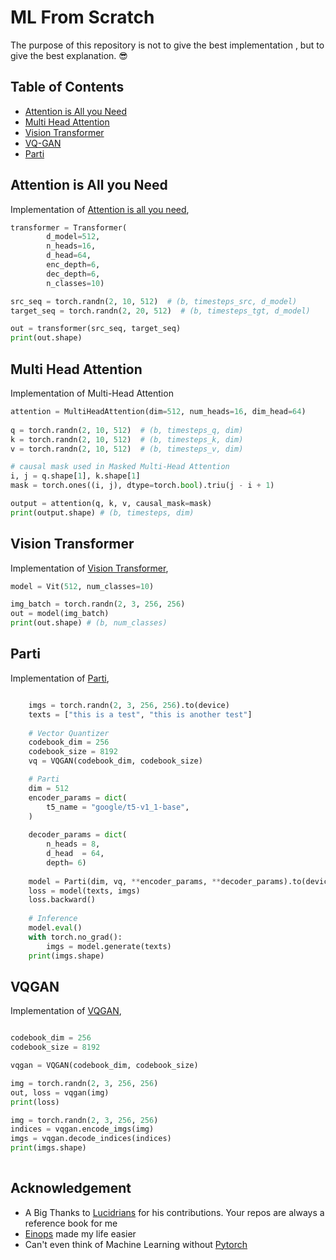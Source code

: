 # ML From Scratch

The purpose of this repository is not to give the best implementation , but to give the best explanation. :sunglasses:




## Table of Contents
  * [Attention is All you Need](#attention-is-all-you-need)
  * [Multi Head Attention](#multi-head-attention)
  * [Vision Transformer](#vision-transformer)
  * [VQ-GAN](#vqgan)
  * [Parti](#parti)


## Attention is All you Need

Implementation of <a href="https://arxiv.org/abs/1706.03762">Attention is all you need</a>,

```python
transformer = Transformer(
        d_model=512,
        n_heads=16,
        d_head=64,
        enc_depth=6,
        dec_depth=6,
        n_classes=10)

src_seq = torch.randn(2, 10, 512)  # (b, timesteps_src, d_model)
target_seq = torch.randn(2, 20, 512)  # (b, timesteps_tgt, d_model)

out = transformer(src_seq, target_seq)
print(out.shape)


```

## Multi Head Attention

Implementation of Multi-Head Attention

```python
attention = MultiHeadAttention(dim=512, num_heads=16, dim_head=64)
	
q = torch.randn(2, 10, 512)  # (b, timesteps_q, dim)
k = torch.randn(2, 10, 512)  # (b, timesteps_k, dim)
v = torch.randn(2, 10, 512)  # (b, timesteps_v, dim)

# causal mask used in Masked Multi-Head Attention
i, j = q.shape[1], k.shape[1]
mask = torch.ones((i, j), dtype=torch.bool).triu(j - i + 1)

output = attention(q, k, v, causal_mask=mask)
print(output.shape) # (b, timesteps, dim) 

```




## Vision Transformer

Implementation of <a href="https://arxiv.org/abs/2010.11929">Vision Transformer</a>,

```python
model = Vit(512, num_classes=10)

img_batch = torch.randn(2, 3, 256, 256)
out = model(img_batch)
print(out.shape) # (b, num_classes)


```


## Parti

Implementation of <a href="https://sites.research.google/parti/">Parti</a>,

```python

	imgs = torch.randn(2, 3, 256, 256).to(device)
	texts = ["this is a test", "this is another test"]
	
	# Vector Quantizer 
	codebook_dim = 256
	codebook_size = 8192
	vq = VQGAN(codebook_dim, codebook_size)

	# Parti 
	dim = 512
	encoder_params = dict(
		t5_name = "google/t5-v1_1-base",
	)
 
	decoder_params = dict(
		n_heads = 8,
		d_head	= 64,
		depth= 6)
 
	model = Parti(dim, vq, **encoder_params, **decoder_params).to(device)
	loss = model(texts, imgs)
	loss.backward()
 
	# Inference
	model.eval()
	with torch.no_grad():
		imgs = model.generate(texts)
	print(imgs.shape)
```
## VQGAN

Implementation of <a href="https://github.com/CompVis/taming-transformers">VQGAN</a>,

```python

codebook_dim = 256
codebook_size = 8192

vqgan = VQGAN(codebook_dim, codebook_size)

img = torch.randn(2, 3, 256, 256)
out, loss = vqgan(img)
print(loss)

img = torch.randn(2, 3, 256, 256)
indices = vqgan.encode_imgs(img)
imgs = vqgan.decode_indices(indices)
print(imgs.shape)
   

```


## Acknowledgement
- A Big Thanks to <a href="https://github.com/lucidrains">Lucidrians</a> for his contributions. Your repos are always a reference book for me
- <a href="https://einops.rocks/">Einops</a> made my life easier
- Can't even think of Machine Learning without <a href="https://pytorch.org/"> Pytorch</a>



